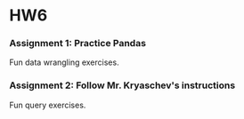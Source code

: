 # HW6

### Assignment 1: Practice Pandas
Fun data wrangling exercises.

### Assignment 2: Follow Mr. Kryaschev's instructions
Fun query exercises.

